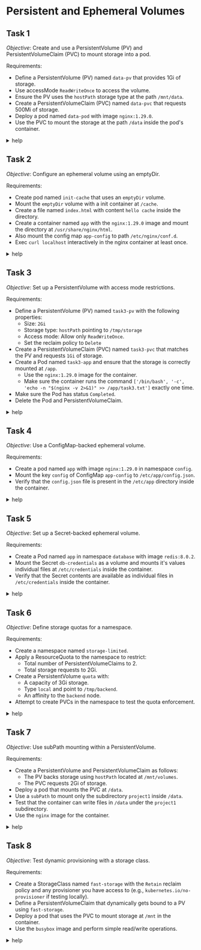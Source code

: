 # Persistent and Ephemeral Volumes

## Task 1

_Objective_: Create and use a PersistentVolume (PV) and PersistentVolumeClaim (PVC) to mount storage into a pod.

Requirements:

- Define a PersistentVolume (PV) named `data-pv` that provides 1Gi of storage.
- Use accessMode `ReadWriteOnce` to access the volume.
- Ensure the PV uses the `hostPath` storage type at the path `/mnt/data`.
- Create a PersistentVolumeClaim (PVC) named `data-pvc` that requests 500Mi of storage.
- Deploy a pod named `data-pod` with image `nginx:1.29.0`.
- Use the PVC to mount the storage at the path `/data` inside the pod's container.

<details><summary>help</summary>

Create and apply the resources:

```yaml
apiVersion: v1
kind: PersistentVolume
metadata:
  name: data-pv
spec:
  storageClassName: standard
  accessModes:
  - ReadWriteOnce
  capacity:
    storage: 1Gi
  hostPath:
    path: /mnt/data
```

```yaml
apiVersion: v1
kind: PersistentVolumeClaim
metadata:
  name: data-pvc
spec:
  volumeName: data-pv
  accessModes:
  - ReadWriteOnce
  resources:
    requests:
      storage: 500Mi
```

```yaml
apiVersion: v1
kind: Pod
metadata:
  name: data-pod
spec:
  containers:
  - image: nginx:1.29.0
    name: data-pod
    volumeMounts:
    - name: data-vol
      mountPath: /data
  volumes:
  - name: data-vol
    persistentVolumeClaim:
      claimName: data-pvc
```

</details>

## Task 2

_Objective_: Configure an ephemeral volume using an emptyDir.

Requirements:

- Create pod named `init-cache` that uses an `emptyDir` volume.
- Mount the `emptyDir` volume with a init container at `/cache`.
- Create a file named `index.html` with content `hello cache` inside the directory.
- Create a container named `app` with the `nginx:1.29.0` image and mount the directory at `/usr/share/nginx/html`.
- Also mount the config map `app-config` to path `/etc/nginx/conf.d`.
- Exec `curl localhost` interactively in the nginx container at least once.

<details><summary>help</summary>

Create and apply the resources:

```yaml
apiVersion: v1
kind: Pod
metadata:
  name: init-cache
  namespace: default
spec:
  initContainers:
  - name: init
    image: alpine
    command:
    - sh
    - -c
    - echo "hello cache" > /cache/index.html
    volumeMounts:
    - name: empty-vol
      mountPath: /cache
  containers:
  - name: app
    image: nginx:1.29.0
    volumeMounts:
    - name: empty-vol
      mountPath: /usr/share/nginx/html
    - name: app-config
      mountPath: /etc/nginx/conf.d
  volumes:
  - name: empty-vol
    emptyDir: {}
  - name: app-config
    configMap:
      name: app-config
```

</details>

## Task 3

_Objective_: Set up a PersistentVolume with access mode restrictions.

Requirements:

- Define a PersistentVolume (PV) named `task3-pv` with the following properties:
  - Size: `2Gi`
  - Storage type: `hostPath` pointing to `/tmp/storage`
  - Access mode: Allow only `ReadWriteOnce`.
  - Set the reclaim policy to `Delete`
- Create a PersistentVolumeClaim (PVC) named `task3-pvc` that matches the PV and requests `1Gi` of storage.
- Create a Pod named `task3-app` and ensure that the storage is correctly mounted at `/app`.
  - Use the `nginx:1.29.0` image for the container.
  - Make sure the container runs the command `['/bin/bash', '-c', 'echo -n "$(nginx -v 2>&1)" >> /app/task3.txt']` exactly one time.
- Make sure the Pod has status `Completed`.
- Delete the Pod and PersistentVolumeClaim.

<details><summary>help</summary>

Create and apply the resources:

```yaml
apiVersion: v1
kind: PersistentVolume
metadata:
  name: task3-pv
spec:
  storageClassName: standard
  accessModes:
  - ReadWriteOnce
  capacity:
    storage: 2Gi
  hostPath:
    path: /tmp/storage
  persistentVolumeReclaimPolicy: Delete
```

```yaml
apiVersion: v1
kind: PersistentVolumeClaim
metadata:
  name: task3-pvc
spec:
  storageClassName: standard
  volumeName: task3-pv
  accessModes:
  - ReadWriteOnce
  resources:
    requests:
      storage: 1Gi
```

```yaml
apiVersion: v1
kind: Pod
metadata:
  name: task3-app
spec:
  containers:
  - image: nginx:1.29.0
    name: task3-app
    volumeMounts:
    - name: app-vol
      mountPath: /app
    command: ['/bin/bash', '-c', 'echo -n "$(nginx -v 2>&1)" >> /app/task3.txt']
  volumes:
  - name: app-vol
    persistentVolumeClaim:
      claimName: task3-pvc
  restartPolicy: Never
```

</details>

## Task 4

_Objective_: Use a ConfigMap-backed ephemeral volume.

Requirements:

- Create a pod named `app` with image `nginx:1.29.0` in namespace `config`.
- Mount the key `config` of ConfigMap `app-config` to `/etc/app/config.json`.
- Verify that the `config.json` file is present in the `/etc/app` directory inside the container.

<details><summary>help</summary>

Create and apply the resources:

```yaml
apiVersion: v1
kind: Pod
metadata:
  name: app
  namespace: config
spec:
  containers:
  - image: nginx:1.29.0
    name: app
    volumeMounts:
    - name: cfg-vol
      mountPath: /etc/app
  volumes:
  - name: cfg-vol
    configMap:
      name: app-config
      items:
      - key: config
        path: config.json
```

Verify the file is mounted:

```bash
k exec -n config -it app -- cat /etc/app/config.json
```

</details>

## Task 5

_Objective_: Set up a Secret-backed ephemeral volume.

Requirements:

- Create a Pod named `app` in namespace `database` with image `redis:8.0.2`.
- Mount the Secret `db-credentials` as a volume and mounts it's values individual files at `/etc/credentials` inside the container.
- Verify that the Secret contents are available as individual files in `/etc/credentials` inside the container.

<details><summary>help</summary>

Create and apply the resources:

```yaml
apiVersion: v1
kind: Pod
metadata:
  name: app
  namespace: database
spec:
  containers:
  - image: redis:8.0.2
    name: app
    volumeMounts:
    - name: secret-vol
      mountPath: /etc/credentials
      readOnly: true
  volumes:
  - name: secret-vol
    secret:
      secretName: db-credentials
```

Verify the files are mounted:

```bash
k exec -n database -it app -- ls /etc/credentials
```

</details>

## Task 6

_Objective_: Define storage quotas for a namespace.

Requirements:

- Create a namespace named `storage-limited`.
- Apply a ResourceQuota to the namespace to restrict:
  - Total number of PersistentVolumeClaims to 2.
  - Total storage requests to 2Gi.
- Create a PersistentVolume `quota` with:
  - A capacity of 3Gi storage.
  - Type `local` and point to `/tmp/backend`.
  - An affinity to the `backend` node.
- Attempt to create PVCs in the namespace to test the quota enforcement.

<details><summary>help</summary>

Create the Namespace:

```bash
k create ns storage-limited
```

Create the ResourceQuota:

```bash
k create quota storage --hard requests.storage=2Gi,persistentvolumeclaims=2 -n storage-limited
```

Create and apply the PersistentVolume (example):

```yaml
apiVersion: v1
kind: PersistentVolume
metadata:
  name: quota
spec:
  storageClassName: standard
  accessModes:
  - ReadWriteOnce
  capacity:
    storage: 3Gi
  local:
    path: /tmp/backend
  nodeAffinity:
    required:
      nodeSelectorTerms:
      - matchExpressions:
        - key: tier
          operator: In
          values:
          - backend
```

Create and apply the PersistentVolumeClaims (example):

```yaml
apiVersion: v1
kind: PersistentVolumeClaim
metadata:
  name: claim1
  namespace: storage-limited
spec:
  resources:
    requests:
      storage: 1Gi
  storageClassName: standard
  accessModes:
  - ReadWriteOnce
  volumeName: quota
```

```yaml
apiVersion: v1
kind: PersistentVolumeClaim
metadata:
  name: claim2
spec:
 # ...
```

</details>

## Task 7

_Objective_: Use subPath mounting within a PersistentVolume.

Requirements:

- Create a PersistentVolume and PersistentVolumeClaim as follows:
  - The PV backs storage using `hostPath` located at `/mnt/volumes`.
  - The PVC requests 2Gi of storage.
- Deploy a pod that mounts the PVC at `/data`.
- Use a `subPath` to mount only the subdirectory `project1` inside `/data`.
- Test that the container can write files in `/data` under the `project1` subdirectory.
- Use the `nginx` image for the container.

<details><summary>help</summary>
</details>

## Task 8

_Objective_: Test dynamic provisioning with a storage class.

Requirements:

- Create a StorageClass named `fast-storage` with the `Retain` reclaim policy and any provisioner you have access to (e.g., `kubernetes.io/no-provisioner` if testing locally).
- Define a PersistentVolumeClaim that dynamically gets bound to a PV using `fast-storage`.
- Deploy a pod that uses the PVC to mount storage at `/mnt` in the container.
- Use the `busybox` image and perform simple read/write operations.

<details><summary>help</summary>
</details>
